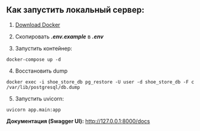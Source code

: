 ## Как запустить локальный сервер:

1. [Download Docker](https://www.docker.com/products/docker-desktop/)


2. Скопировать ***.env.example*** в ***.env***


3. Запустить контейнер:

 ```
 docker-compose up -d
 ```

4. Восстановить dump

```
docker exec -i shoe_store_db pg_restore -U user -d shoe_store_db -F c /var/lib/postgresql/db.dump
```

5. Запустить uvicorn:

 ```
 uvicorn app.main:app
 ```

**Документация (Swagger UI):**
http://127.0.0.1:8000/docs
